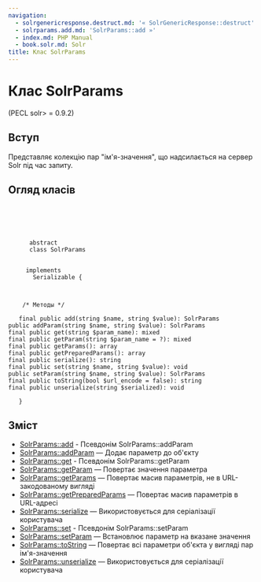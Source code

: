 ```yaml
---
navigation:
  - solrgenericresponse.destruct.md: '« SolrGenericResponse::destruct'
  - solrparams.add.md: 'SolrParams::add »'
  - index.md: PHP Manual
  - book.solr.md: Solr
title: Клас SolrParams
---
```

# Клас SolrParams

(PECL solr> = 0.9.2)

## Вступ

Представляє колекцію пар "ім'я-значення", що надсилається на сервер Solr під час запиту.

## Огляд класів

```classsynopsis



    
     
      abstract
      class SolrParams
     

     implements 
       Serializable {



    /* Методы */
    
   final public add(string $name, string $value): SolrParams
public addParam(string $name, string $value): SolrParams
final public get(string $param_name): mixed
final public getParam(string $param_name = ?): mixed
final public getParams(): array
final public getPreparedParams(): array
final public serialize(): string
final public set(string $name, string $value): void
public setParam(string $name, string $value): SolrParams
final public toString(bool $url_encode = false): string
final public unserialize(string $serialized): void

   }
```

## Зміст

-   [SolrParams::add](solrparams.add.md) - Псевдонім SolrParams::addParam
-   [SolrParams::addParam](solrparams.addparam.md) — Додає параметр до об'єкту
-   [SolrParams::get](solrparams.get.md) - Псевдонім SolrParams::getParam
-   [SolrParams::getParam](solrparams.getparam.md) — Повертає значення параметра
-   [SolrParams::getParams](solrparams.getparams.md) — Повертає масив параметрів, не в URL-закодованому вигляді
-   [SolrParams::getPreparedParams](solrparams.getpreparedparams.md) — Повертає масив параметрів в URL-адресі
-   [SolrParams::serialize](solrparams.serialize.md) — Використовується для серіалізації користувача
-   [SolrParams::set](solrparams.set.md) - Псевдонім SolrParams::setParam
-   [SolrParams::setParam](solrparams.setparam.md) — Встановлює параметр на вказане значення
-   [SolrParams::toString](solrparams.tostring.md) — Повертає всі параметри об'єкта у вигляді пар ім'я-значення
-   [SolrParams::unserialize](solrparams.unserialize.md) — Використовується для серіалізації користувача
